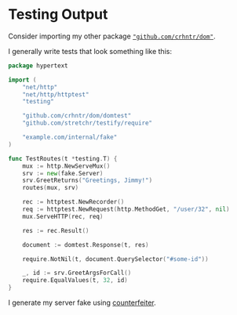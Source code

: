 # Testing Output

Consider importing my other package [`"github.com/crhntr/dom"`](https://pkg.go.dev/github.com/crhntr/dom/domtest).

I generally write tests that look something like this:

```go
package hypertext

import (
	"net/http"
	"net/http/httptest"
	"testing"

	"github.com/crhntr/dom/domtest"
	"github.com/stretchr/testify/require"

	"example.com/internal/fake"
)

func TestRoutes(t *testing.T) {
	mux := http.NewServeMux()
	srv := new(fake.Server)
	srv.GreetReturns("Greetings, Jimmy!")
	routes(mux, srv)

	rec := httptest.NewRecorder()
	req := httptest.NewRequest(http.MethodGet, "/user/32", nil)
	mux.ServeHTTP(rec, req)

	res := rec.Result()

	document := domtest.Response(t, res)

	require.NotNil(t, document.QuerySelector("#some-id"))

	_, id := srv.GreetArgsForCall()
	require.EqualValues(t, 32, id)
}
```

I generate my server fake using [counterfeiter](https://github.com/maxbrunsfeld/counterfeiter).
